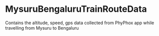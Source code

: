 # MysuruBengaluruTrainRouteData
Contains the altitude, speed, gps data collected from PhyPhox app while travelling from Mysuru to Bengaluru

